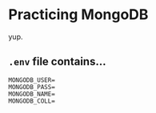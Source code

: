 # Practicing MongoDB

yup.

## `.env` file contains...
```
MONGODB_USER=
MONGODB_PASS=
MONGODB_NAME=
MONGODB_COLL=
```